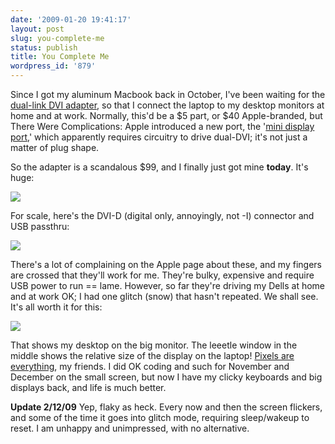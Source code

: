 ```yaml
---
date: '2009-01-20 19:41:17'
layout: post
slug: you-complete-me
status: publish
title: You Complete Me
wordpress_id: '879'
---
```


Since I got my aluminum Macbook back in October, I've been waiting for the [dual-link DVI adapter](http://store.apple.com/us/product/MB571), so that I connect the laptop to my desktop monitors at home and at work. Normally, this'd be a $5 part, or $40 Apple-branded, but There Were Complications: Apple introduced a new port, the '[mini display port](http://en.wikipedia.org/wiki/Mini_DisplayPort),' which apparently requires circuitry to drive dual-DVI; it's not just a matter of plug shape.

So the adapter is a scandalous $99, and I finally just got mine **today**. It's huge:

[![](http://fnord.phfactor.net/wp-content/uploads/2009/01/img_0029-450x600.jpg)](http://fnord.phfactor.net/wp-content/uploads/2009/01/img_0029.jpg)

For scale, here's the DVI-D (digital only, annoyingly, not -I) connector and USB passthru:

[![](http://fnord.phfactor.net/wp-content/uploads/2009/01/img_0030-450x600.jpg)](http://fnord.phfactor.net/wp-content/uploads/2009/01/img_0030.jpg)

There's a lot of complaining on the Apple page about these, and my fingers are crossed that they'll work for me. They're bulky, expensive and require USB power to run == lame. However, so far they're driving my Dells at home and at work OK; I had one glitch (snow) that hasn't repeated. We shall see. It's all worth it for this:

[![](http://fnord.phfactor.net/wp-content/uploads/2009/01/picture-1-450x281.png)](http://fnord.phfactor.net/wp-content/uploads/2009/01/picture-1.png)

That shows my desktop on the big monitor. The leeetle window in the middle shows the relative size of the display on the laptop! [Pixels are everything](http://www.randsinrepose.com/archives/2008/01/17/pixel_rigs.html), my friends. I did OK coding and such for November and December on the small screen, but now I have my clicky keyboards and big displays back, and life is much better.



**Update 2/12/09** Yep, flaky as heck. Every now and then the screen flickers, and some of the time it goes into glitch mode, requiring sleep/wakeup to reset. I am unhappy and unimpressed, with no alternative.
